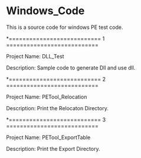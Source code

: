 # Windows_Code

This is a source code for windows PE test code.


*=========================== 1  =========================== 

Project Name: DLL_Test

Description: Sample code to generate Dll and use dll.


*=========================== 2  =========================== 

Project Name: PETool_Relocation

Description: Print the Relocaton Directory.


*=========================== 3  ===========================  

Project Name: PETool_ExportTable

Description: Print the Export Directory.